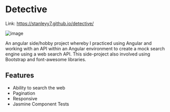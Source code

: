 # Detective

Link: https://stanleyy7.github.io/detective/

![image](https://user-images.githubusercontent.com/119549394/222954065-2fe8e3e4-3a48-44d0-967b-cd5aeed9cd5f.png)

An angular side/hobby project whereby I practiced using Angular and working with an API within an Angular environment to create a mock search engine using a web search API. This side-project also involved using Bootstrap and font-awesome libraries. 

## Features

- Ability to search the web
- Pagination
- Responsive
- Jasmine Component Tests

